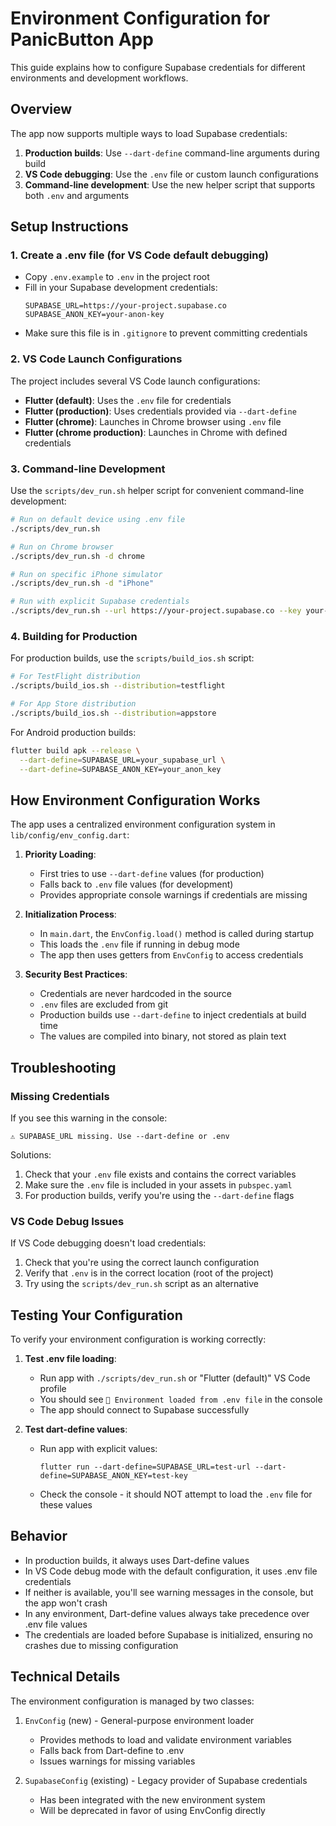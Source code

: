 # Environment Configuration for PanicButton App

This guide explains how to configure Supabase credentials for different environments and development workflows.

## Overview

The app now supports multiple ways to load Supabase credentials:

1. **Production builds**: Use `--dart-define` command-line arguments during build
2. **VS Code debugging**: Use the `.env` file or custom launch configurations
3. **Command-line development**: Use the new helper script that supports both `.env` and arguments

## Setup Instructions

### 1. Create a .env file (for VS Code default debugging)

- Copy `.env.example` to `.env` in the project root
- Fill in your Supabase development credentials:
  ```
  SUPABASE_URL=https://your-project.supabase.co
  SUPABASE_ANON_KEY=your-anon-key
  ```
- Make sure this file is in `.gitignore` to prevent committing credentials

### 2. VS Code Launch Configurations

The project includes several VS Code launch configurations:

- **Flutter (default)**: Uses the `.env` file for credentials
- **Flutter (production)**: Uses credentials provided via `--dart-define`
- **Flutter (chrome)**: Launches in Chrome browser using `.env` file
- **Flutter (chrome production)**: Launches in Chrome with defined credentials

### 3. Command-line Development

Use the `scripts/dev_run.sh` helper script for convenient command-line development:

```bash
# Run on default device using .env file
./scripts/dev_run.sh

# Run on Chrome browser
./scripts/dev_run.sh -d chrome

# Run on specific iPhone simulator
./scripts/dev_run.sh -d "iPhone" 

# Run with explicit Supabase credentials
./scripts/dev_run.sh --url https://your-project.supabase.co --key your-anon-key
```

### 4. Building for Production

For production builds, use the `scripts/build_ios.sh` script:

```bash
# For TestFlight distribution
./scripts/build_ios.sh --distribution=testflight

# For App Store distribution
./scripts/build_ios.sh --distribution=appstore
```

For Android production builds:

```bash
flutter build apk --release \
  --dart-define=SUPABASE_URL=your_supabase_url \
  --dart-define=SUPABASE_ANON_KEY=your_anon_key
```

## How Environment Configuration Works

The app uses a centralized environment configuration system in `lib/config/env_config.dart`:

1. **Priority Loading**: 
   - First tries to use `--dart-define` values (for production)
   - Falls back to `.env` file values (for development)
   - Provides appropriate console warnings if credentials are missing

2. **Initialization Process**:
   - In `main.dart`, the `EnvConfig.load()` method is called during startup
   - This loads the `.env` file if running in debug mode
   - The app then uses getters from `EnvConfig` to access credentials

3. **Security Best Practices**:
   - Credentials are never hardcoded in the source
   - `.env` files are excluded from git
   - Production builds use `--dart-define` to inject credentials at build time
   - The values are compiled into binary, not stored as plain text

## Troubleshooting

### Missing Credentials

If you see this warning in the console:
```
⚠️ SUPABASE_URL missing. Use --dart-define or .env
```

Solutions:
1. Check that your `.env` file exists and contains the correct variables
2. Make sure the `.env` file is included in your assets in `pubspec.yaml`
3. For production builds, verify you're using the `--dart-define` flags

### VS Code Debug Issues

If VS Code debugging doesn't load credentials:

1. Check that you're using the correct launch configuration
2. Verify that `.env` is in the correct location (root of the project)
3. Try using the `scripts/dev_run.sh` script as an alternative

## Testing Your Configuration

To verify your environment configuration is working correctly:

1. **Test .env file loading**:
   - Run app with `./scripts/dev_run.sh` or "Flutter (default)" VS Code profile
   - You should see `🔑 Environment loaded from .env file` in the console
   - The app should connect to Supabase successfully

2. **Test dart-define values**:
   - Run app with explicit values:
     ```
     flutter run --dart-define=SUPABASE_URL=test-url --dart-define=SUPABASE_ANON_KEY=test-key
     ```
   - Check the console - it should NOT attempt to load the `.env` file for these values

## Behavior

- In production builds, it always uses Dart-define values
- In VS Code debug mode with the default configuration, it uses .env file credentials
- If neither is available, you'll see warning messages in the console, but the app won't crash
- In any environment, Dart-define values always take precedence over .env file values
- The credentials are loaded before Supabase is initialized, ensuring no crashes due to missing configuration

## Technical Details

The environment configuration is managed by two classes:

1. `EnvConfig` (new) - General-purpose environment loader
   - Provides methods to load and validate environment variables
   - Falls back from Dart-define to .env
   - Issues warnings for missing variables
   
2. `SupabaseConfig` (existing) - Legacy provider of Supabase credentials
   - Has been integrated with the new environment system
   - Will be deprecated in favor of using EnvConfig directly 